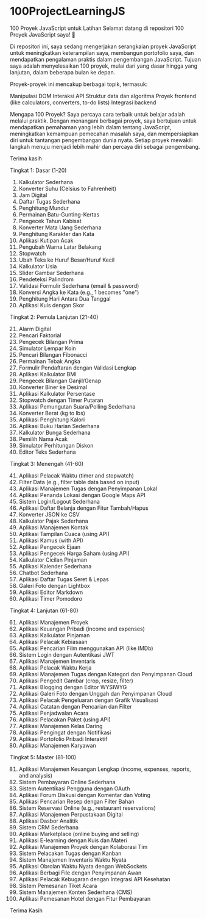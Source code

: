 # 100ProjectLearningJS
100 Proyek JavaScript untuk Latihan
Selamat datang di repositori 100 Proyek JavaScript saya! 🚀


Di repositori ini, saya sedang mengerjakan serangkaian proyek JavaScript untuk meningkatkan keterampilan saya, membangun portofolio saya, dan mendapatkan pengalaman praktis dalam pengembangan JavaScript. Tujuan saya adalah menyelesaikan 100 proyek, mulai dari yang dasar hingga yang lanjutan, dalam beberapa bulan ke depan.

Proyek-proyek ini mencakup berbagai topik, termasuk:

Manipulasi DOM
Interaksi API
Struktur data dan algoritma
Proyek frontend (like calculators, converters, to-do lists)
Integrasi backend

Mengapa 100 Proyek?
Saya percaya cara terbaik untuk belajar adalah melalui praktik. Dengan menangani berbagai proyek, saya bertujuan untuk mendapatkan pemahaman yang lebih dalam tentang JavaScript, meningkatkan kemampuan pemecahan masalah saya, dan mempersiapkan diri untuk tantangan pengembangan dunia nyata. Setiap proyek mewakili langkah menuju menjadi lebih mahir dan percaya diri sebagai pengembang.

Terima kasih


  Tingkat 1: Dasar (1-20)
1. Kalkulator Sederhana  
2. Konverter Suhu (Celsius to Fahrenheit)  
3. Jam Digital  
4. Daftar Tugas Sederhana  
5. Penghitung Mundur
6. Permainan Batu-Gunting-Kertas  
7. Pengecek Tahun Kabisat  
8. Konverter Mata Uang Sederhana  
9. Penghitung Karakter dan Kata  
10. Aplikasi Kutipan Acak  
11. Pengubah Warna Latar Belakang  
12. Stopwatch  
13. Ubah Teks ke Huruf Besar/Huruf Kecil  
14. Kalkulator Usia  
15. Slider Gambar Sederhana  
16. Pendeteksi Palindrom  
17. Validasi Formulir Sederhana (email & password)  
18. Konversi Angka ke Kata (e.g., 1 becomes "one")  
19. Penghitung Hari Antara Dua Tanggal  
20. Aplikasi Kuis dengan Skor  


  Tingkat 2: Pemula Lanjutan (21-40)


21. Alarm Digital  
22. Pencari Faktorial  
23. Pengecek Bilangan Prima  
24. Simulator Lempar Koin  
25. Pencari Bilangan Fibonacci  
26. Permainan Tebak Angka  
27. Formulir Pendaftaran dengan Validasi Lengkap  
28. Aplikasi Kalkulator BMI  
29. Pengecek Bilangan Ganjil/Genap  
30. Konverter Biner ke Desimal  
31. Aplikasi Kalkulator Persentase  
32. Stopwatch dengan Timer Putaran  
33. Aplikasi Pemungutan Suara/Polling Sederhana  
34. Konverter Berat (kg to lbs)  
35. Aplikasi Penghitung Kalori  
36. Aplikasi Buku Harian Sederhana  
37. Kalkulator Bunga Sederhana  
38. Pemilih Nama Acak  
39. Simulator Perhitungan Diskon  
40. Editor Teks Sederhana  


  Tingkat 3: Menengah (41-60)
  
41. Aplikasi Pelacak Waktu (timer and stopwatch)  
42. Filter Data (e.g., filter table data based on input)  
43. Aplikasi Manajemen Tugas dengan Penyimpanan Lokal  
44. Aplikasi Penanda Lokasi dengan Google Maps API  
45. Sistem Login/Logout Sederhana  
46. Aplikasi Daftar Belanja dengan Fitur Tambah/Hapus  
47. Konverter JSON ke CSV  
48. Kalkulator Pajak Sederhana  
49. Aplikasi Manajemen Kontak  
50. Aplikasi Tampilan Cuaca (using API)  
51. Aplikasi Kamus (with API)  
52. Aplikasi Pengecek Ejaan  
53. Aplikasi Pengecek Harga Saham (using API)  
54. Kalkulator Cicilan Pinjaman  
55. Aplikasi Kalender Sederhana  
56. Chatbot Sederhana  
57. Aplikasi Daftar Tugas Seret & Lepas  
58. Galeri Foto dengan Lightbox  
59. Aplikasi Editor Markdown  
60. Aplikasi Timer Pomodoro  


  Tingkat 4: Lanjutan (61-80)
  
61. Aplikasi Manajemen Proyek  
62. Aplikasi Keuangan Pribadi (income and expenses)  
63. Aplikasi Kalkulator Pinjaman  
64. Aplikasi Pelacak Kebiasaan  
65. Aplikasi Pencarian Film menggunakan API (like IMDb)  
66. Sistem Login dengan Autentikasi JWT  
67. Aplikasi Manajemen Inventaris  
68. Aplikasi Pelacak Waktu Kerja  
69. Aplikasi Manajemen Tugas dengan Kategori dan Penyimpanan Cloud  
70. Aplikasi Pengedit Gambar (crop, resize, filter)  
71. Aplikasi Blogging dengan Editor WYSIWYG  
72. Aplikasi Galeri Foto dengan Unggah dan Penyimpanan Cloud  
73. Aplikasi Pelacak Pengeluaran dengan Grafik Visualisasi  
74. Aplikasi Catatan dengan Pencarian dan Filter  
75. Aplikasi Penjadwalan Acara  
76. Aplikasi Pelacakan Paket (using API)  
77. Aplikasi Manajemen Kelas Daring  
78. Aplikasi Pengingat dengan Notifikasi  
79. Aplikasi Portofolio Pribadi Interaktif  
80. Aplikasi Manajemen Karyawan  


   Tingkat 5: Master (81-100)
   
81. Aplikasi Manajemen Keuangan Lengkap (income, expenses, reports, and analysis)  
82. Sistem Pembayaran Online Sederhana  
83. Sistem Autentikasi Pengguna dengan OAuth  
84. Aplikasi Forum Diskusi dengan Komentar dan Voting  
85. Aplikasi Pencarian Resep dengan Filter Bahan  
86. Sistem Reservasi Online (e.g., restaurant reservations)  
87. Aplikasi Manajemen Perpustakaan Digital  
88. Aplikasi Dasbor Analitik  
89. Sistem CRM Sederhana  
90. Aplikasi Marketplace (online buying and selling)  
91. Aplikasi E-learning dengan Kuis dan Materi  
92. Aplikasi Manajemen Proyek dengan Kolaborasi Tim  
93. Sistem Pelacakan Tugas dengan Kanban  
94. Sistem Manajemen Inventaris Waktu Nyata  
95. Aplikasi Obrolan Waktu Nyata dengan WebSockets  
96. Aplikasi Berbagi File dengan Penyimpanan Awan  
97. Aplikasi Pelacak Kebugaran dengan Integrasi API Kesehatan  
98. Sistem Pemesanan Tiket Acara  
99. Sistem Manajemen Konten Sederhana (CMS) 
100. Aplikasi Pemesanan Hotel dengan Fitur Pembayaran  

Terima Kasih